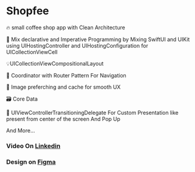# Shopfee

🔥 small coffee shop app with Clean Architecture

🎨 Mix declarative and Imperative Programming by Mixing SwiftUI and UIKit using UIHostingController and UIHostingConfiguration for UICollectionViewCell

💡UICollectionViewCompositionalLayout

🚀 Coordinator with Router Pattern For Navigation

📱 Image preferching and cache for smooth UX 

🗃️ Core Data 

🤡 UIViewControllerTransitioningDelegate For Custom Presentation like present from center of the screen And Pop Up

And More…



### Video On [Linkedin](https://www.linkedin.com/feed/update/urn:li:activity:7200472782319546368/)
### Design on [Figma](https://www.figma.com/design/LG9xlA294LVH2hTeKSYVWb/Shopfee-(Coffee-Shop)-(Community)?node-id=19-5355&t=I7kfR5mXCnahF7nE-0)
